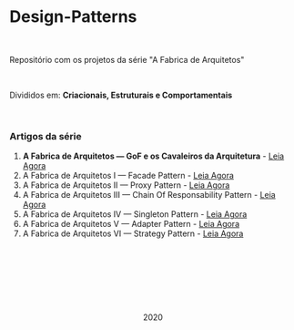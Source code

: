 # Design-Patterns
<br>
<p>Repositório com os projetos da série "A Fabrica de Arquitetos"</p>
<br>
<p>Divididos em: <strong>Criacionais, Estruturais e Comportamentais</strong></p>
<br>
<h3>Artigos da série</h3>

<strong>
<ol>
  <li>A Fabrica de Arquitetos — GoF e os Cavaleiros da Arquitetura</strong> - <a href="https://eschechola.com.br/2020/02/13/a-fabrica-de-arquitetos-gof-e-os-cavaleiros-da-arquitetura">Leia Agora</a></li>
  
  <li>A Fabrica de Arquitetos I — Facade Pattern</strong> - <a href="https://eschechola.com.br/2020/02/13/a-fabrica-de-arquitetos-i-facade-pattern">Leia Agora</a></li>
  
  <li>A Fabrica de Arquitetos II — Proxy Pattern</strong> - <a href="https://eschechola.com.br/2020/03/11/a-fabrica-de-arquitetos-ii-proxy-pattern">Leia Agora</a></li>

  <li>A Fabrica de Arquitetos III — Chain Of Responsability Pattern</strong> - <a href="https://eschechola.com.br/2020/09/20/a-fabrica-de-arquitetos-iii-chain-of-responsibility-pattern">Leia Agora</a></li>

  <li>A Fabrica de Arquitetos IV — Singleton Pattern</strong> - <a href="https://eschechola.com.br/2020/10/04/a-fabrica-de-arquitetos-iv-singleton-pattern">Leia Agora</a></li>
  
  <li>A Fabrica de Arquitetos V — Adapter Pattern</strong> - <a href="https://eschechola.com.br/2020/10/19/a-fabrica-de-arquitetos-v-adapter-pattern">Leia Agora</a></li>
  
  <li>A Fabrica de Arquitetos VI — Strategy Pattern</strong> - <a href="https://eschechola.com.br/2020/11/08/a-fabrica-de-arquitetos-vi-strategy-pattern">Leia Agora</a></li>

</ol>
</strong>

<br><br><br>
<br><br><br>

<p align="center">2020</p>
